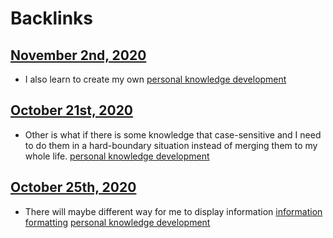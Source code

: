 
# Backlinks
## [November 2nd, 2020](<November 2nd, 2020.md>)
- I also learn to create my own [personal knowledge development](<personal knowledge development.md>)

## [October 21st, 2020](<October 21st, 2020.md>)
- Other is what if there is some knowledge that case-sensitive and I need to do them in a hard-boundary situation instead of merging them to my whole life. [personal knowledge development](<personal knowledge development.md>)

## [October 25th, 2020](<October 25th, 2020.md>)
- There will maybe different way for me to display information [information formatting](<information formatting.md>) [personal knowledge development](<personal knowledge development.md>)

